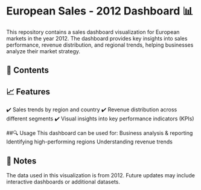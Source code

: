 # European Sales - 2012 Dashboard 📊
This repository contains a sales dashboard visualization for European markets in the year 2012. The dashboard provides key insights into sales performance, revenue distribution, and regional trends, helping businesses analyze their market strategy.

## 📂 Contents


## 📈 Features
✔️ Sales trends by region and country
✔️ Revenue distribution across different segments
✔️ Visual insights into key performance indicators (KPIs)

##🔍 Usage
This dashboard can be used for:
Business analysis & reporting
Identifying high-performing regions
Understanding revenue trends

## 📌 Notes
The data used in this visualization is from 2012.
Future updates may include interactive dashboards or additional datasets.
